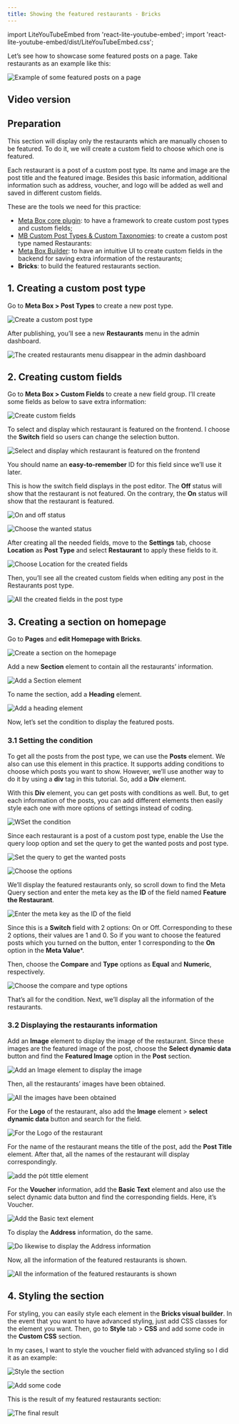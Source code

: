 ```yaml
---
title: Showing the featured restaurants - Bricks
---
```


import LiteYouTubeEmbed from 'react-lite-youtube-embed';
import 'react-lite-youtube-embed/dist/LiteYouTubeEmbed.css';

Let’s see how to showcase some featured posts on a page. Take restaurants as an example like this:

![Example of some featured posts on a page](https://i.imgur.com/cn3g8F5.png)

## Video version

<LiteYouTubeEmbed id='pK1_OhNiazM' />

## Preparation

This section will display only the restaurants which are manually chosen to be featured. To do it, we will create a custom field to choose which one is featured.

Each restaurant is a post of a custom post type. Its name and image are the post title and the featured image. Besides this basic information, additional information such as address, voucher, and logo will be added as well and saved in different custom fields.

These are the tools we need for this practice:

* [Meta Box core plugin](https://metabox.io/): to have a framework to create custom post types and custom fields;
* [MB Custom Post Types & Custom Taxonomies](https://metabox.io/plugins/custom-post-type/): to create a custom post type named Restaurants:
* [Meta Box Builder](https://metabox.io/plugins/meta-box-builder/): to have an intuitive UI to create custom fields in the backend for saving extra information of the restaurants;
* **Bricks**: to build the featured restaurants section.

## 1. Creating a custom post type

Go to **Meta Box > Post Types** to create a new post type.

![Create a custom post type](https://i.imgur.com/DfSCcR4.png)

After publishing, you’ll see a new **Restaurants** menu in the admin dashboard.

![The created restaurants menu disappear in the admin dashboard](https://i.imgur.com/ZNP5DlY.png)

## 2. Creating custom fields

Go to **Meta Box > Custom Fields** to create a new field group. I’ll create some fields as below to save extra information:

![Create custom fields](https://i.imgur.com/Es8KGeR.png)

To select and display which restaurant is featured on the frontend. I choose the **Switch** field so users can change the selection button.

![Select and display which restaurant is featured on the frontend](https://i.imgur.com/BZ5qdEB.png)

You should name an **easy-to-remember** ID for this field since we’ll use it later.

This is how the switch field displays in the post editor. The **Off** status will show that the restaurant is not featured. On the contrary, the **On** status will show that the restaurant is featured.

![On and off status](https://i.imgur.com/WxXYW42.png)

![Choose the wanted status](https://i.imgur.com/TalYx8T.png)

After creating all the needed fields, move to the **Settings** tab, choose **Location** as **Post Type** and select **Restaurant** to apply these fields to it.

![Choose Location for the created fields](https://i.imgur.com/0dVVHBf.png)

Then, you’ll see all the created custom fields when editing any post in the Restaurants post type.

![All the created fields in the post type](https://i.imgur.com/YzeWin3.png)

## 3. Creating a section on homepage

Go to **Pages** and **edit Homepage with Bricks**.

![Create a section on the homepage](https://i.imgur.com/9F1MCJl.png)

Add a new **Section** element to contain all the restaurants’ information.

![Add a Section element](https://i.imgur.com/TPVyidZ.png)

To name the section, add a **Heading** element.

![Add a heading element](https://i.imgur.com/cOEIw5O.png)

Now, let’s set the condition to display the featured posts.

### 3.1 Setting the condition

To get all the posts from the post type, we can use the **Posts** element. We also can use this element in this practice. It supports adding conditions to choose which posts you want to show.  However, we’ll use another way to do it by using a **div** tag in this tutorial. So, add a **Div** element.

With this **Div** element, you can get posts with conditions as well. But, to get each information of the posts, you can add different elements then easily style each one with more options of settings instead of coding.

![WSet the condition](https://i.imgur.com/MzbJKRX.png)

Since each restaurant is a post of a custom post type, enable the Use the query loop option and set the query to get the wanted posts and post type.

![Set the query to get the wanted posts](https://i.imgur.com/G8Ut4Lj.png)

![Choose the options](https://i.imgur.com/ystt3kG.png)

We’ll display the featured restaurants only, so scroll down to find the Meta Query section and enter the meta key as the **ID** of the field named **Feature the Restaurant**.

![Enter the meta key as the ID of the field](https://i.imgur.com/6QRjuam.png)

Since this is a **Switch** field with 2 options: On or Off. Corresponding to these 2 options, their values are 1 and 0. So if you want to choose the featured posts which you turned on the button, enter 1 corresponding to the **On** option in the **Meta Value***.

Then, choose the **Compare** and **Type** options as **Equal** and **Numeric**, respectively.

![Choose the compare and type options](https://i.imgur.com/RMcubig.png)

That’s all for the condition. Next, we’ll display all the information of the restaurants.

### 3.2 Displaying the restaurants information

Add an **Image** element to display the image of the restaurant. Since these images are the featured image of the post, choose the **Select dynamic data** button and find the **Featured Image** option in the **Post** section.

![Add an Image element to display the image](https://i.imgur.com/sFQjIs0.png)

Then, all the restaurants’ images have been obtained.

![All the images have been obtained](https://i.imgur.com/uX64KhP.png)

For the **Logo** of the restaurant, also add the **Image** element > **select dynamic data** button and search for the field.

![For the Logo of the restaurant](https://i.imgur.com/SsMRV52.png)

For the name of the restaurant means the title of the post, add the **Post Title** element. After that, all the names of the restaurant will display correspondingly.

![add the pót tittle element](https://i.imgur.com/XZdvxHa.png)

For the **Voucher** information, add the **Basic Text** element and also use the select dynamic data button and find the corresponding fields. Here, it’s Voucher.

![Add the Basic text element](https://i.imgur.com/ugU6c4E.png)

To display the **Address** information, do the same.

![Do likewise to display the Address information](https://i.imgur.com/RV7RhLu.png)

Now, all the information of the featured restaurants is shown.

![All the information of the featured restaurants is shown](https://i.imgur.com/JDmpTch.png)

## 4. Styling the section

For styling, you can easily style each element in the **Bricks visual builder**. In the event that you want to have advanced styling, just add CSS classes for the element you want. Then, go to **Style** tab > **CSS** and add some code in the **Custom CSS** section.

In my cases, I want to style the voucher field with advanced styling so I did it as an example:

![Style the section](https://i.imgur.com/oce2lSB.png)

![Add some code](https://i.imgur.com/wCui5cP.png)

This is the result of my featured restaurants section:

![The final result](https://i.imgur.com/cn3g8F5.png)
